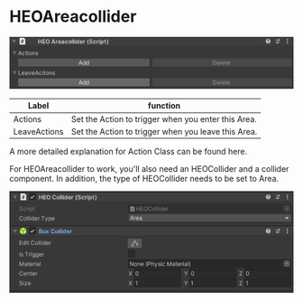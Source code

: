 
# HEOAreacollider
![HEOAreacollider](img/HEOAreaCollider.jpg)

|  Label |  function  |
| ----   | ---- |
| Actions | Set the Action to trigger when you enter this Area. |
| LeaveActions | Set the Action to trigger when you leave this Area. |

A more detailed explanation for Action Class can be found here.

For HEOAreacollider to work, you'll also need an HEOCollider and a collider component. In addition, the type of HEOCollider needs to be set to Area.

![HEOCollider](img/HEOCollider.jpg)